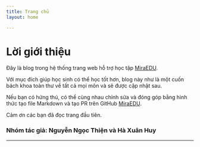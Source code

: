```yaml
---
title: Trang chủ
layout: home

---
```


# Lời giới thiệu

Đây là blog trong hệ thống trang web hỗ trợ học tập [MiraEDU]. 

Với mục đích giúp học sinh có thể học tốt hơn, blog này như là một cuốn bách khoa toàn thư về tất cả mọi môn và sẽ được cập nhật sau.

Nếu bạn có hứng thú, có thể cùng nhau chỉnh sửa và đóng góp bằng hình thức tạo file Markdown và tạo PR trên GitHub [MiraEDU].

Cảm ơn các bạn đã đọc trang đầu tiên.

### Nhóm tác giả: Nguyễn Ngọc Thiện và Hà Xuân Huy

----

[MiraEDU]: https://github.com/nguyenntdev/MiraEDU-blog/
